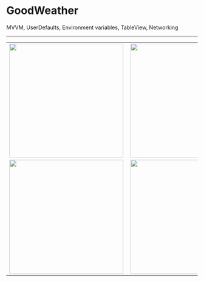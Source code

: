 # GoodWeather
MVVM, UserDefaults, Environment variables, TableView, Networking

---

<table>
  <tr>
    <td>
    <a href="url"><img src="https://user-images.githubusercontent.com/31929901/191484386-3a8c04e6-f385-4c6c-9719-30de1896ba44.png" align="left" width="300"></a>
    </td>
    <td>
      <a href="url"><img src="https://user-images.githubusercontent.com/31929901/191483885-6f611cc8-6933-4275-90e4-b3d0e6f912c0.png" align="left" width="300"></a>
    </td>
  </tr>
  <tr>
    <td><a href="url"><img src="https://user-images.githubusercontent.com/31929901/191484399-5854dae8-eb8a-41e1-85cc-42075cafd0a1.png" align="left" width="300"></a></td>
    <td><a href="url"><img src="https://user-images.githubusercontent.com/31929901/191483953-059568de-bfa6-4135-9596-62ed2a65b638.png" align="left" width="300"></a></td>
  </tr>
</table>
